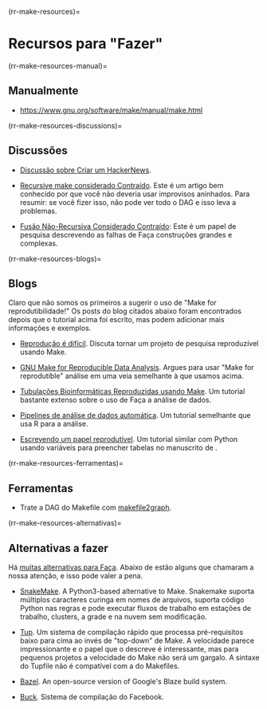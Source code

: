 (rr-make-resources)=
# Recursos para "Fazer"

(rr-make-resources-manual)=
## Manualmente

- https://www.gnu.org/software/make/manual/make.html

(rr-make-resources-discussions)=
## Discussões

- [Discussão sobre Criar um HackerNews](https://news.ycombinator.com/item?id=15041986).

- [Recursive make considerado Contraído](http://aegis.sourceforge.net/auug97.pdf). Este é um artigo bem conhecido por que você não deveria usar improvisos aninhados. Para resumir: se você fizer isso, não pode ver todo o DAG e isso leva a problemas.

- [Fusão Não-Recursiva Considerado Contraído](https://www.microsoft.com/en-us/research/wp-content/uploads/2016/03/hadrian.pdf): Este é um papel de pesquisa descrevendo as falhas de Faça construções grandes e complexas.

(rr-make-resources-blogs)=
## Blogs

Claro que não somos os primeiros a sugerir o uso de "Make for reprodutibilidade!" Os posts do blog citados abaixo foram encontrados depois que o tutorial acima foi escrito, mas podem adicionar mais informações e exemplos.

- [Reprodução é difícil](https://kbroman.wordpress.com/tag/reproducible-research/). Discuta tornar um projeto de pesquisa reproduzível usando Make.

- [GNU Make for Reproducible Data Analysis](http://zmjones.com/make/). Argues para usar "Make for reprodutible" análise em uma veia semelhante à que usamos acima.

- [Tubulações Bioinformáticas Reproduzidas usando Make](http://byronjsmith.com/make-bml/). Um tutorial bastante extenso sobre o uso de Faça a análise de dados.

- [Pipelines de análise de dados automática](http://stat545.com/automation04_make-activity.html). Um tutorial semelhante que usa R para a análise.

- [Escrevendo um papel reprodutível](http://handbook.datalad.org/en/latest/usecases/reproducible-paper.html#automation-with-existing-tools). Um tutorial similar com Python usando variáveis para preencher tabelas no manuscrito de .

(rr-make-resources-ferramentas)=
## Ferramentas

- Trate a DAG do Makefile com [makefile2graph](https://github.com/lindenb/makefile2graph).

(rr-make-resources-alternativas)=
## Alternativas a fazer

Há [muitas alternativas para Faça](https://en.wikipedia.org/wiki/List_of_build_automation_software). Abaixo de estão alguns que chamaram a nossa atenção, e isso pode valer a pena.

- [SnakeMake](https://snakemake.readthedocs.io/en/stable/). A Python3-based alternative to Make. Snakemake suporta múltiplos caracteres curinga em nomes de arquivos, suporta código Python nas regras e pode executar fluxos de trabalho em estações de trabalho, clusters, a grade e na nuvem sem modificação.

- [Tup](http://gittup.org/tup/index.html). Um sistema de compilação rápido que processa pré-requisitos baixo para cima ao invés de "top-down" de Make. A velocidade parece impressionante e o papel que o descreve é interessante, mas para pequenos projetos a velocidade do Make não será um gargalo. A sintaxe do Tupfile não é compatível com a do Makefiles.

- [Bazel](https://www.bazel.build). An open-source version of Google's Blaze build system.

- [Buck](https://buckbuild.com/). Sistema de compilação do Facebook.


